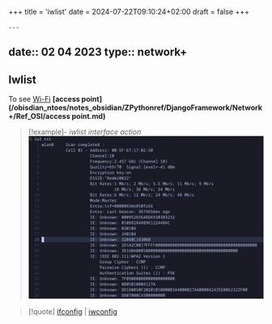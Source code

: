 +++
title = 'iwlist'
date = 2024-07-22T09:10:24+02:00
draft = false
+++

    ---
date:: 02 04 2023
type:: network+
---
## Iwlist
To see  [Wi-Fi](/obisdian_ntoes/notes_obsidian/ZPythonref/DjangoFramework/Network+/WI-FI/Wi-Fi.md) **[access point](/obisdian_ntoes/notes_obsidian/ZPythonref/DjangoFramework/Network+/Ref_OSI/access point.md)**  
>[!example]- *iwlist interface action*
>![IwlistCOnfig_visual.png](/static/IwlistCOnfig_visual.png)



>[!quote] [ifconfig](/obisdian_ntoes/notes_obsidian/Penetration/ifconfig.md) | [iwconfig](/obisdian_ntoes/notes_obsidian/Penetration/iwconfig.md)